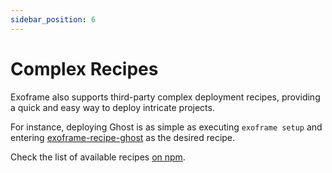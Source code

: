 ```yaml
---
sidebar_position: 6
---
```


# Complex Recipes

Exoframe also supports third-party complex deployment recipes, providing a quick and easy way to deploy intricate projects.

For instance, deploying Ghost is as simple as executing `exoframe setup` and entering [exoframe-recipe-ghost](https://github.com/exoframejs/exoframe/tree/main/packages/exoframe-recipe-ghost) as the desired recipe.

Check the list of available recipes [on npm](https://www.npmjs.com/search?q=exoframe-recipe).
